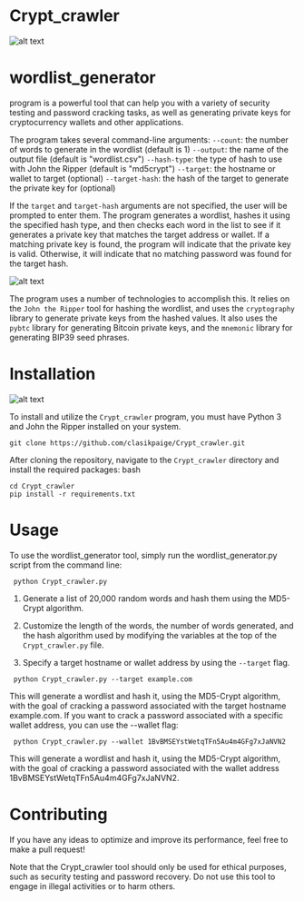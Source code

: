 # Crypt_crawler
![alt text](https://www.dropbox.com/s/9wcqezhdhutty5r/Photo%2024-05-2023%2C%2012%2045%2031%20AM%20%281%29.jpg?raw=1)

 

 # wordlist_generator 
 program is a powerful tool that can help you with a variety of security testing and password cracking tasks, as well as generating private keys for cryptocurrency wallets and other applications.

The program takes several command-line arguments:
`--count`: the number of words to generate in the wordlist (default is 1)
`--output`: the name of the output file (default is "wordlist.csv")
`--hash-type`: the type of hash to use with John the Ripper (default is "md5crypt")
`--target`: the hostname or wallet to target (optional)
`--target-hash`: the hash of the target to generate the private key for (optional)


If the `target` and `target-hash` arguments are not specified, the user will be prompted to enter them. The program generates a wordlist, hashes it using the specified hash type, and then checks each word in the list to see if it generates a private key that matches the target address or wallet. If a matching private key is found, the program will indicate that the private key is valid. Otherwise, it will indicate that no matching password was found for the target hash.





![alt text](https://www.dropbox.com/s/1x2avy6hc9qsned/Photo%2014-05-2023%2C%2011%2045%2049%20AM.jpg?raw=1)



The program uses a number of technologies to accomplish this. It relies on the `John the Ripper` tool for hashing the wordlist, and uses the `cryptography` library to generate private keys from the hashed values. It also uses the `pybtc` library for generating Bitcoin private keys, and the `mnemonic` library for generating BIP39 seed phrases.

# Installation

![alt text](https://www.dropbox.com/s/8t4cem1pmf3vmow/Photo%2014-05-2023%2C%2011%2048%2052%20AM.jpg?raw=1)

To install and utilize the `Crypt_crawler` program, you must have Python 3 and John the Ripper installed on your system.
```
git clone https://github.com/clasikpaige/Crypt_crawler.git
```
After cloning the repository, navigate to the `Crypt_crawler` directory and install the required packages:
bash
```
cd Crypt_crawler
pip install -r requirements.txt
```
# Usage

To use the wordlist_generator tool, simply run the wordlist_generator.py script from the command line:

```
 python Crypt_crawler.py
```
1. Generate a list of 20,000 random words and hash them using the MD5-Crypt algorithm. 

2. Customize the length of the words, the number of words generated, and the hash algorithm used by modifying the variables at the top of the `Crypt_crawler.py` file.

3. Specify a target hostname or wallet address by using the `--target` flag.

```
 python Crypt_crawler.py --target example.com
```
This will generate a wordlist and hash it, using the MD5-Crypt algorithm, with the goal of cracking a password associated with the target hostname example.com. If you want to crack a password associated with a specific wallet address, you can use the --wallet flag:

```
 python Crypt_crawler.py --wallet 1BvBMSEYstWetqTFn5Au4m4GFg7xJaNVN2
```
This will generate a wordlist and hash it, using the MD5-Crypt algorithm, with the goal of cracking a password associated with the wallet address 1BvBMSEYstWetqTFn5Au4m4GFg7xJaNVN2.

# Contributing

If you have any ideas to optimize and improve its performance, feel free to make a pull request!


Note that the Crypt_crawler tool should only be used for ethical purposes, such as security testing and password recovery. Do not use this tool to engage in illegal activities or to harm others.
